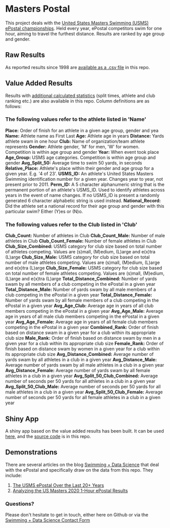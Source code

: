 # Masters Postal

This project deals with the [United States Masters Swimming (USMS) ePostal championships](https://www.usms.org/events/national-championships/epostal-national-championships).  Held every year, ePostal competitors swim for one hour, aiming to travel the furthest distance.  Results are ranked by age group and gender.

## Raw Results

As reported results since 1998 are [available as a .csv file](https://github.com/gpilgrim2670/MastersPostal/blob/master/Postal_Raw.csv) in this repo.

## Value Added Results

Results with [additional calculated statistics](https://github.com/gpilgrim2670/MastersPostal/blob/master/Postal_All.csv) (split times, athlete and club ranking etc.) are also available in this repo.  Column definitions are as follows:

### The following values refer to the athlete listed in 'Name'
**Place:** Order of finish for an athlete in a given age group, gender and yea
**Name:** Athlete name as First Last
**Age:** Athlete age in years
**Distance:** Yards athlete swam in one hour
**Club:** Name of organization/team athlete represents
**Gender:** Athlete gender, 'M' for men, 'W' for women.  Competition is within age group and gender
**Year:** When event took place
**Age_Group:** USMS age categories.  Competition is within age group and gender
**Avg_Split_50:** Average time to swim 50 yards, in seconds
**Relative_Place:** Athlete's place within their gender and age group for a given year.  E.g. '4 of 23'.
**USMS_ID:** An athlete's United States Masters Swimming identification number for a given year.  Changes year to year, not present prior to 2011.
**Perm_ID:** A 5 character alphanumeric string that is the permanent portion of an athlete's USMS_ID.  Used to identify athletes across years in the event of name changes.  If no USMS_ID is present a randomly generated 6 character alphabetic string is used instead.
**National_Record:** Did the athlete set a national record for their age group and gender with this particular swim?  Either (Y)es or (N)o.

 ### The following values refer to the Club listed in 'Club'

**Club_Count:** Number of athletes in Club
**Club_Count_Male:** Number of male athletes in Club
**Club_Count_Female:** Number of female athletes in Club
**Club_Size_Combined:** USMS category for club size based on total number of athletes competing.  Values are (s)mall, (M)edium, (L)arge and e(x)tra (L)arge
**Club_Size_Male:** USMS category for club size based on total number of male athletes competing. Values are (s)mall, (M)edium, (L)arge and e(x)tra (L)arge
**Club_Size_Female:** USMS category for club size based on total number of female athletes competing. Values are (s)mall, (M)edium, (L)arge and e(x)tra (L)arge
**Total_Distance_Combined:** Number of yards swam by all members of a club competing in the ePostal in a given year
**Total_Distance_Male:** Number of yards swam by all male members of a club competing in the ePostal in a given year
**Total_Distance_Female:** Number of yards swam by all female members of a club competing in the ePostal in a given year
**Avg_Age_Club:** Average age in years of all club members competing in the ePostal in a given year
**Avg_Age_Male:** Average age in years of all male club members competing in the ePostal in a given year
**Avg_Age_Female:** Average age in years of all female club members competing in the ePostal in a given year
**Combined_Rank:** Order of finish based on distance swam in a given year for a club within its appropriate club size
**Male_Rank:** Order of finish based on distance swam by men in a given year for a club within its appropriate club size
**Female_Rank:** Order of finish based on distance swam by women in a given year for a club within its appropriate club size
**Avg_Distance_Combined:** Average number of yards swam by all athletes in a club in a given year
**Avg_Distance_Male:** Average number of yards swam by all male athletes in a club in a given year
**Avg_Distance_Female:** Average number of yards swam by all female athletes in a club in a given year
**Avg_Split_50_Club_Combined:** Average number of seconds per 50 yards for all athletes in a club in a given year
**Avg_Split_50_Club_Male:** Average number of seconds per 50 yards for all male athletes in a club in a given year
**Avg_Split_50_Club_Female:** Average number of seconds per 50 yards for all female athletes in a club in a given year

## Shiny App

A shiny app based on the value added results has been built.  It can be used [here](https://gpilgrim.shinyapps.io/MastersPostalProject/?_ga=2.155632699.1406177177.1619535238-1657862835.1619017959), and the [source code](https://github.com/gpilgrim2670/MastersPostal/blob/master/Postal_App.R) is in this repo.

## Demonstrations

There are several articles on the blog [Swimming + Data Science](https://pilgrim.netlify.app/) that deal with the ePostal and specifically draw on the data from this repo.  They include:

1. [The USMS ePostal Over the Last 20+ Years](https://pilgrim.netlify.app/post/the-usms-epostal-over-the-last-20-years/)
2. [Analyzing the US Masters 2020 1-Hour ePostal Results](https://pilgrim.netlify.app/post/analyzing-the-us-masters-2020-epostal-results/)

### Questions?

Please don't hesitate to get in touch, either here on Github or via the [Swimming + Data Science Contact Form](https://pilgrim.netlify.app/contact/)